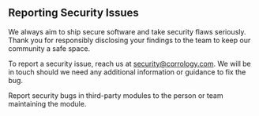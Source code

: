 ## Reporting Security Issues
We always aim to ship secure software and take security flaws seriously. Thank you for responsibly disclosing your findings to the team to keep our community a safe space.

To report a security issue, reach us at security@corrology.com. We will be in touch should we need any additional information or guidance to fix the bug.

Report security bugs in third-party modules to the person or team maintaining the module.

